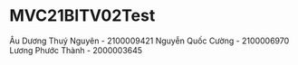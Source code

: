 # MVC21BITV02Test

Âu Dương Thuý Nguyên - 2100009421
Nguyễn Quốc Cường - 2100006970
Lương Phước Thành - 2000003645
